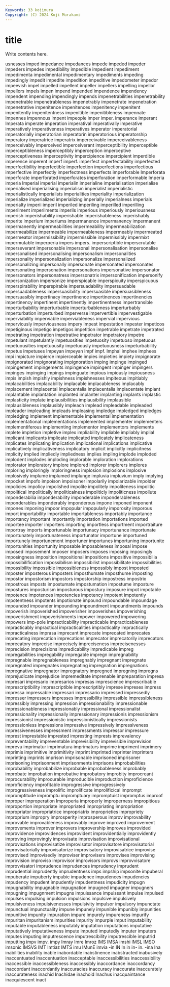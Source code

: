 ```yaml
---
Keywords: 33 kojimura
Copyright: (C) 2024 Koji Murakami
---
```


# title

Write contents here.



usnesses imped impedance impedances
impede impeded impeder impeders impedes impedibility impedible impedient impediment impedimenta
impedimental impedimentary impediments impeding impedingly impedit impedite impedition impeditive impedometer
impedor impeevish impel impelled impellent impeller impellers impelling impellor impellors
impels impen impend impended impendence impendency impendent impending impendingly impends
impenetrabilities impenetrability impenetrable impenetrableness impenetrably impenetrate impenetration impenetrative impenitence impenitences
impenitency impenitent impenitently impenitentness impenitible impenitibleness impennate Impennes impennous impent
impeople imper imper. imperance imperant Imperata imperate imperation imperatival imperativally
imperative imperatively imperativeness imperatives imperator imperatorial imperatorially imperatorian imperatorin imperatorious
imperatorship imperatory imperatrice imperatrix imperceivable imperceivableness imperceivably imperceived imperceiverant imperceptibility
imperceptible imperceptibleness imperceptibly imperception imperceptive imperceptiveness imperceptivity impercipience impercipient imperdible
imperence imperent imperf imperf. imperfect imperfectability imperfected imperfectibility imperfectible imperfection
imperfections imperfectious imperfective imperfectly imperfectness imperfects imperforable Imperforata imperforate imperforated
imperforates imperforation imperformable Imperia imperia Imperial imperial imperialin imperialine imperialisation
imperialise imperialised imperialising imperialism imperialist imperialistic imperialistically imperialists imperialities imperiality
imperialization imperialize imperialized imperializing imperially imperialness imperials imperialty imperii imperil
imperiled imperiling imperilled imperilling imperilment imperilments imperils imperious imperiously imperiousness
imperish imperishability imperishable imperishableness imperishably imperite imperium imperiums impermanence impermanency
impermanent impermanently impermeabilities impermeability impermeabilization impermeabilize impermeable impermeableness impermeably impermeated
impermeator impermissibility impermissible impermissibly impermixt impermutable imperperia impers impers. imperscriptible
imperscrutable imperseverant impersonable impersonal impersonalisation impersonalise impersonalised impersonalising impersonalism impersonalities
impersonality impersonalization impersonalize impersonalized impersonalizing impersonally impersonate impersonated impersonates impersonating
impersonation impersonations impersonative impersonator impersonators impersonatress impersonatrix impersonification impersonify impersonization
impersonize imperspicable imperspicuity imperspicuous imperspirability imperspirable impersuadability impersuadable impersuadableness impersuasibility
impersuasible impersuasibleness impersuasibly impertinacy impertinence impertinences impertinencies impertinency impertinent impertinently
impertinentness impertransible imperturbability imperturbable imperturbableness imperturbably imperturbation imperturbed imperverse impervertible
impervestigable imperviability imperviable imperviableness impervial impervious imperviously imperviousness impery impest
impestation impester impeticos impetiginous impetigo impetigos impetition impetrable impetrate impetrated
impetrating impetration impetrative impetrator impetratory impetre impetulant impetulantly impetuosities impetuosity
impetuoso impetuous impetuousities impetuousity impetuously impetuousness impeturbability impetus impetuses Impeyan
impeyan impf impf. Imphal imphee imphees impi impicture impierce impierceable
impies impieties impiety impignorate impignorated impignorating impignoration imping impinge impinged
impingement impingements impingence impingent impinger impingers impinges impinging impings impinguate
impious impiously impiousness impis impish impishly impishness impishnesses impiteous impitiably
implacabilities implacability implacable implacableness implacably implacement implacental Implacentalia implacentalia implacentate
implant implantable implantation implanted implanter implanting implants implastic implasticity implate
implausibilities implausibility implausible implausibleness implausibly impleach implead impleadable impleaded impleader
impleading impleads impleasing impledge impledged impledges impledging implement implementable implemental
implementation implementational implementations implemented implementer implementers implementiferous implementing implementor implementors
implements implete impletion impletive implex impliability impliable impliably implial implicant
implicants implicate implicated implicately implicateness implicates implicating implication implicational implications
implicative implicatively implicativeness implicatory implicit implicitly implicitness implicity implied impliedly
impliedness implies impling implode imploded implodent implodes imploding implorable imploration
implorations implorator imploratory implore implored implorer implorers implores imploring imploringly
imploringness implosion implosions implosive implosively implume implumed implunge impluvia impluvium
imply implying impocket impofo impoison impoisoner impolarily impolarizable impolder impolicies
impolicy impolished impolite impolitely impoliteness impolitic impolitical impolitically impoliticalness impoliticly
impoliticness impollute imponderabilia imponderability imponderable imponderableness imponderables imponderably imponderous impone
imponed imponent impones imponing impoor impopular impopularly imporosity imporous import
importability importable importableness importably importance importancy important importantly importation importations
imported importee importer importers importing importless importment importraiture importray imports
importunable importunacy importunance importunate importunately importunateness importunator importune importuned importunely
importunement importuner importunes importuning importunite importunities importunity imposable imposableness imposal
impose imposed imposement imposer imposers imposes imposing imposingly imposingness imposition
impositional impositions impositive impossibilia impossibilification impossibilism impossibilist impossibilitate impossibilities impossibility
impossible impossibleness impossibly impost imposted imposter imposterous imposters imposthumate imposthume
imposting impostor impostorism impostors impostorship impostress impostrix impostrous imposts impostumate
impostumation impostume imposture impostures imposturism imposturous impostury imposure impot impotable
impotence impotences impotencies impotency impotent impotently impotentness impotents impotionate impound
impoundable impoundage impounded impounder impounding impoundment impoundments impounds impoverish impoverished
impoverisher impoverishes impoverishing impoverishment impoverishments impower impowered impowering impowers imp-pole
impracticability impracticable impracticableness impracticably impractical impracticalities impracticality impractically impracticalness imprasa
imprecant imprecate imprecated imprecates imprecating imprecation imprecations imprecator imprecatorily imprecators
imprecatory imprecise imprecisely impreciseness imprecisenesses imprecision imprecisions impredicability impredicable impreg
impregabilities impregability impregable impregn impregnability impregnable impregnableness impregnably impregnant impregnate
impregnated impregnates impregnating impregnation impregnations impregnative impregnator impregnatory impregned impregning
impregns imprejudicate imprejudice impremeditate imprenable impreparation impresa impresari impresario impresarios
impresas imprescience imprescribable imprescriptibility imprescriptible imprescriptibly imprese impreses impress impressa
impressable impressari impressario impressed impressedly impresser impressers impresses impressibility impressible
impressibleness impressibly impressing impression impressionability impressionable impressionableness impressionably impressional impressionalist
impressionality impressionally impressionary impressionis impressionism impressionist impressionistic impressionistically impressionists impressionless
impressions impressive impressively impressiveness impressivenesses impressment impressments impressor impressure imprest
imprestable imprested impresting imprests imprevalency impreventability impreventable imprevisibility imprevisible imprevision
imprevu imprimatur imprimatura imprimaturs imprime impriment imprimery imprimis imprimitive imprimitivity
imprint imprinted imprinter imprinters imprinting imprints imprison imprisonable imprisoned imprisoner
imprisoning imprisonment imprisonments imprisons improbabilities improbability improbabilize improbable improbableness improbably
improbate improbation improbative improbatory improbity improcreant improcurability improcurable improducible improduction
improficience improficiency improfitable improgressive improgressively improgressiveness improlific improlificate improlificical imprompt
impromptitude impromptu impromptuary impromptuist impromptus improof improper improperation Improperia improperly
improperness impropitious improportion impropriate impropriated impropriating impropriation impropriator impropriatrice impropriatrix
improprieties impropriety improprium impropry improsperity improsperous improv improvability improvable improvableness
improvably improve improved improvement improvements improver improvers improvership improves improvided
improvidence improvidences improvident improvidentially improvidently improving improvingly improvisate improvisation improvisational
improvisations improvisatize improvisator improvisatore improvisatorial improvisatorially improvisatorize improvisatory improvisatrice improvise
improvised improvisedly improviser improvisers improvises improvising improvision improviso improvisor improvisors
improvs improvvisatore improvvisatori imprudence imprudences imprudency imprudent imprudential imprudently imprudentness
imps impship impsonite impuberal impuberate impuberty impubic impudence impudences impudencies
impudency impudent impudently impudentness impudicity impugn impugnability impugnable impugnation impugned
impugner impugners impugning impugnment impugns impuissance impuissant impulse impulsed impulses
impulsing impulsion impulsions impulsive impulsively impulsiveness impulsivenesses impulsivity impulsor impulsory
impunctate impunctual impunctuality impune impunely impunible impunibly impunities impunitive impunity
impuration impure impurely impureness impurify impuritan impuritanism impurities impurity impurple
imput imputability imputable imputableness imputably imputation imputations imputative imputatively imputativeness
impute imputed imputedly imputer imputers imputes imputing imputrescence imputrescibility imputrescible
imputrid imputting impv impv. impy Imray Imre Imroz IMS IMSA
imshi IMSL IMSO imsonic IMSVS IMT Imtiaz IMTS imu IMunE
imvia -in IN In in in- in. -ina Ina inabilities
inability inable inabordable inabstinence inabstracted inabusively inaccentuated inaccentuation inacceptable inaccessibilities
inaccessibility inaccessible inaccessibleness inaccessibly inaccordance inaccordancy inaccordant inaccordantly inaccuracies inaccuracy
inaccurate inaccurately inaccurateness inachid Inachidae inachoid Inachus inacquaintance inacquiescent inact
